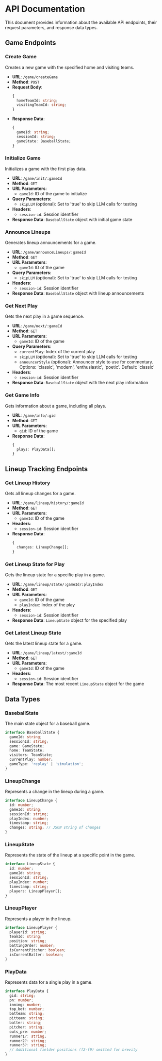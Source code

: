 # API Documentation

This document provides information about the available API endpoints, their request parameters, and response data types.

## Game Endpoints

### Create Game

Creates a new game with the specified home and visiting teams.

- **URL**: `/game/createGame`
- **Method**: `POST`
- **Request Body**:
  ```typescript
  {
    homeTeamId: string;
    visitingTeamId: string;
  }
  ```
- **Response Data**:
  ```typescript
  {
    gameId: string;
    sessionId: string;
    gameState: BaseballState;
  }
  ```

### Initialize Game

Initializes a game with the first play data.

- **URL**: `/game/init/:gameId`
- **Method**: `GET`
- **URL Parameters**:
  - `gameId`: ID of the game to initialize
- **Query Parameters**:
  - `skipLLM` (optional): Set to 'true' to skip LLM calls for testing
- **Headers**:
  - `session-id`: Session identifier
- **Response Data**: `BaseballState` object with initial game state

### Announce Lineups

Generates lineup announcements for a game.

- **URL**: `/game/announceLineups/:gameId`
- **Method**: `GET`
- **URL Parameters**:
  - `gameId`: ID of the game
- **Query Parameters**:
  - `skipLLM` (optional): Set to 'true' to skip LLM calls for testing
- **Headers**:
  - `session-id`: Session identifier
- **Response Data**: `BaseballState` object with lineup announcements

### Get Next Play

Gets the next play in a game sequence.

- **URL**: `/game/next/:gameId`
- **Method**: `GET`
- **URL Parameters**:
  - `gameId`: ID of the game
- **Query Parameters**:
  - `currentPlay`: Index of the current play
  - `skipLLM` (optional): Set to 'true' to skip LLM calls for testing
  - `announcerStyle` (optional): Announcer style to use for commentary. Options: 'classic', 'modern', 'enthusiastic', 'poetic'. Default: 'classic'
- **Headers**:
  - `session-id`: Session identifier
- **Response Data**: `BaseballState` object with the next play information

### Get Game Info

Gets information about a game, including all plays.

- **URL**: `/game/info/:gid`
- **Method**: `GET`
- **URL Parameters**:
  - `gid`: ID of the game
- **Response Data**:
  ```typescript
  {
    plays: PlayData[];
  }
  ```

## Lineup Tracking Endpoints

### Get Lineup History

Gets all lineup changes for a game.

- **URL**: `/game/lineup/history/:gameId`
- **Method**: `GET`
- **URL Parameters**:
  - `gameId`: ID of the game
- **Headers**:
  - `session-id`: Session identifier
- **Response Data**:
  ```typescript
  {
    changes: LineupChange[];
  }
  ```

### Get Lineup State for Play

Gets the lineup state for a specific play in a game.

- **URL**: `/game/lineup/state/:gameId/:playIndex`
- **Method**: `GET`
- **URL Parameters**:
  - `gameId`: ID of the game
  - `playIndex`: Index of the play
- **Headers**:
  - `session-id`: Session identifier
- **Response Data**: `LineupState` object for the specified play

### Get Latest Lineup State

Gets the latest lineup state for a game.

- **URL**: `/game/lineup/latest/:gameId`
- **Method**: `GET`
- **URL Parameters**:
  - `gameId`: ID of the game
- **Headers**:
  - `session-id`: Session identifier
- **Response Data**: The most recent `LineupState` object for the game

## Data Types

### BaseballState

The main state object for a baseball game.

```typescript
interface BaseballState {
  gameId: string;
  sessionId: string;
  game: GameState;
  home: TeamState;
  visitors: TeamState;
  currentPlay: number;
  gameType: 'replay' | 'simulation';
}
```

### LineupChange

Represents a change in the lineup during a game.

```typescript
interface LineupChange {
  id: number;
  gameId: string;
  sessionId: string;
  playIndex: number;
  timestamp: string;
  changes: string; // JSON string of changes
}
```

### LineupState

Represents the state of the lineup at a specific point in the game.

```typescript
interface LineupState {
  id: number;
  gameId: string;
  sessionId: string;
  playIndex: number;
  timestamp: string;
  players: LineupPlayer[];
}
```

### LineupPlayer

Represents a player in the lineup.

```typescript
interface LineupPlayer {
  playerId: string;
  teamId: string;
  position: string;
  battingOrder: number;
  isCurrentPitcher: boolean;
  isCurrentBatter: boolean;
}
```

### PlayData

Represents data for a single play in a game.

```typescript
interface PlayData {
  gid: string;
  pn: number;
  inning: number;
  top_bot: number;
  batteam: string;
  pitteam: string;
  batter: string;
  pitcher: string;
  outs_pre: number;
  runner1?: string;
  runner2?: string;
  runner3?: string;
  // Additional fielder positions (f2-f9) omitted for brevity
}
```
